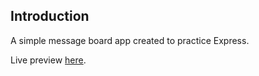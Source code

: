 ## Introduction  

A simple message board app created to practice Express.  

Live preview [here](https://rocky-sierra-25580.herokuapp.com/).  